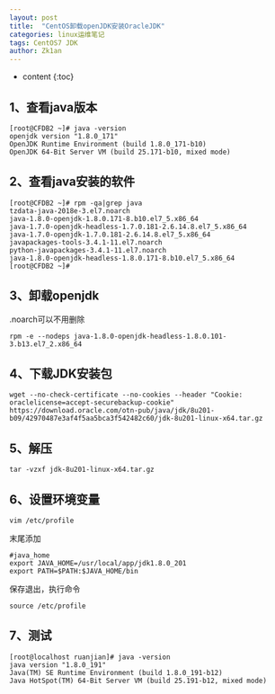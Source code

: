 ```yaml
---
layout: post
title:  "CentOS卸载openJDK安装OracleJDK"
categories: linux运维笔记
tags: CentOS7 JDK
author: Zk1an
---
```


* content
{:toc}
## 1、查看java版本

```shell
[root@CFDB2 ~]# java -version
openjdk version "1.8.0_171"
OpenJDK Runtime Environment (build 1.8.0_171-b10)
OpenJDK 64-Bit Server VM (build 25.171-b10, mixed mode)
```

## 2、查看java安装的软件

```shell
[root@CFDB2 ~]# rpm -qa|grep java
tzdata-java-2018e-3.el7.noarch
java-1.8.0-openjdk-1.8.0.171-8.b10.el7_5.x86_64
java-1.7.0-openjdk-headless-1.7.0.181-2.6.14.8.el7_5.x86_64
java-1.7.0-openjdk-1.7.0.181-2.6.14.8.el7_5.x86_64
javapackages-tools-3.4.1-11.el7.noarch
python-javapackages-3.4.1-11.el7.noarch
java-1.8.0-openjdk-headless-1.8.0.171-8.b10.el7_5.x86_64
[root@CFDB2 ~]#
```

## 3、卸载openjdk

.noarch可以不用删除  

```shell
rpm -e --nodeps java-1.8.0-openjdk-headless-1.8.0.101-3.b13.el7_2.x86_64

```

## 4、下载JDK安装包

```shell
wget --no-check-certificate --no-cookies --header "Cookie: oraclelicense=accept-securebackup-cookie" https://download.oracle.com/otn-pub/java/jdk/8u201-b09/42970487e3af4f5aa5bca3f542482c60/jdk-8u201-linux-x64.tar.gz
```

## 5、解压

```shell
tar -vzxf jdk-8u201-linux-x64.tar.gz
```



## 6、设置环境变量

```shell
vim /etc/profile
```

末尾添加  

```shell
#java_home
export JAVA_HOME=/usr/local/app/jdk1.8.0_201
export PATH=$PATH:$JAVA_HOME/bin
```

保存退出，执行命令  

```shell
source /etc/profile
```



## 7、测试

```shell
[root@localhost ruanjian]# java -version
java version "1.8.0_191"
Java(TM) SE Runtime Environment (build 1.8.0_191-b12)
Java HotSpot(TM) 64-Bit Server VM (build 25.191-b12, mixed mode)
```






